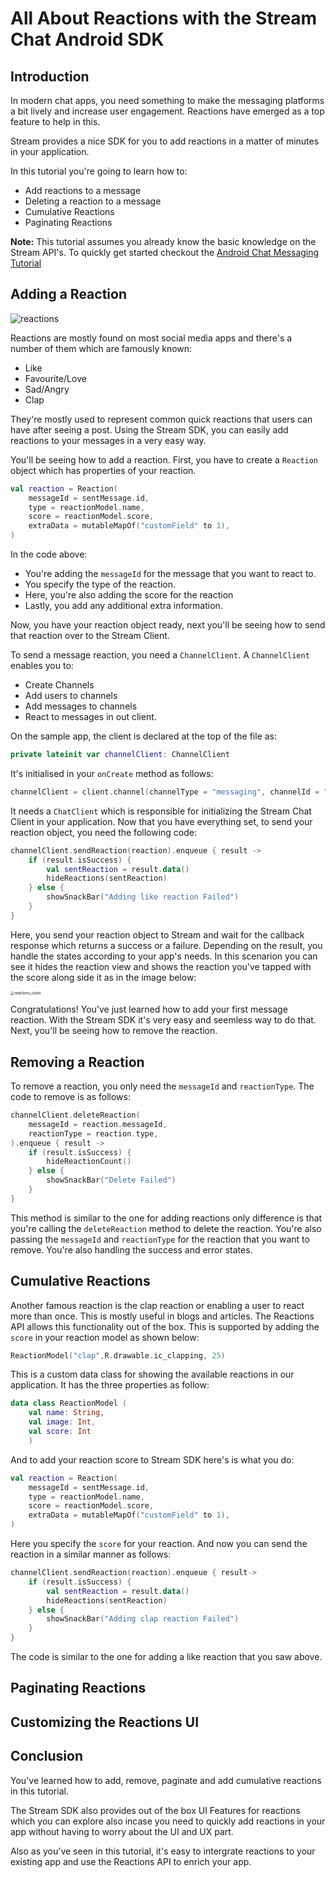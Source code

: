 # All About Reactions with the Stream Chat Android SDK



## Introduction

In modern chat apps, you need something to make the messaging platforms a bit lively and increase user engagement. Reactions have emerged as a top feature to help in this.

Stream provides a nice SDK for you to add reactions in a matter of minutes in your application. 

In this tutorial you're going to learn how to:

- Add reactions to a message
- Deleting a reaction to a message
- Cumulative Reactions
- Paginating Reactions

**Note:** This tutorial assumes you already know the basic knowledge on the Stream API's. To quickly get started checkout the [Android Chat Messaging Tutorial](https://getstream.io/tutorials/android-chat/#kotlin)

## Adding a Reaction

![reactions](/Users/harun/AndroidStudioProjects/StreamReactions/images/reactions.png)

Reactions are mostly found on most social media apps and there's a number of them which are famously known:

- Like
- Favourite/Love
- Sad/Angry
- Clap

They're mostly used to represent common quick reactions that users can have after seeing a post.  Using the Stream SDK, you can easily add reactions to your messages in a very easy way.

You'll be seeing how to add a reaction. First, you have to create a <code>Reaction</code> object which has properties of your reaction.

```Kotlin
val reaction = Reaction(
    messageId = sentMessage.id,
    type = reactionModel.name,
    score = reactionModel.score,
    extraData = mutableMapOf("customField" to 1),
)
```

In the code above:

- You're adding the <code>messageId</code> for the message that you want to react to.
- You specify the type of the reaction.
- Here, you're also adding the score for the reaction
- Lastly, you add any additional extra information.

Now, you have your reaction object ready, next you'll be seeing how to send that reaction over to the Stream Client.

To send a message reaction, you need a <code>ChannelClient</code>. A <code>ChannelClient</code> enables you to:

- Create Channels
- Add users to channels
- Add messages to channels
- React to messages in out client.

On the sample app, the client is declared at the top of the file as:

```Kotlin
private lateinit var channelClient: ChannelClient
```

It's initialised in your <code>onCreate</code> method as follows:

```kotlin
channelClient = client.channel(channelType = "messaging", channelId = "general")
```

It needs a <code>ChatClient</code> which is responsible for initializing the Stream Chat Client in your application. Now that you have everything set, to send your reaction object, you need the following code:

```Kotlin
channelClient.sendReaction(reaction).enqueue { result ->
    if (result.isSuccess) {
        val sentReaction = result.data()
        hideReactions(sentReaction)
    } else {
        showSnackBar("Adding like reaction Failed")
    }
}
```

Here, you send your reaction object to Stream and wait for the callback response which returns a success or a failure. Depending on the result, you handle the states according to your app's needs. In this scenarion you can see it hides the reaction view and shows the reaction you've tapped with the score along side it as in the image below:

<img src="/Users/harun/AndroidStudioProjects/StreamReactions/images/reactions_count.png" alt="reactions_count" style="zoom:40%;" />

Congratulations! You've just learned how to add your first message reaction. With the Stream SDK it's very easy and seemless way to do that. Next, you'll be seeing how to remove the reaction.

## Removing a Reaction

To remove a reaction, you only need the <code>messageId</code> and <code>reactionType</code>. The code to remove is as follows:

```Kotlin
channelClient.deleteReaction(
    messageId = reaction.messageId,
    reactionType = reaction.type,
).enqueue { result ->
    if (result.isSuccess) {
        hideReactionCount()
    } else {
        showSnackBar("Delete Failed")
    }
}
```

This method is similar to the one for adding reactions only difference is that you're calling the <code>deleteReaction</code> method to delete the reaction. You're also passing the <code>messageId</code> and <code>reactionType</code> for the reaction that you want to remove. You're also handling the success and error states.

## Cumulative Reactions

Another famous reaction is the clap reaction or enabling a user to react more than once. This is mostly useful in blogs and articles. The Reactions API allows this functionality out of the box. This is supported by adding the <code>score</code> in your reaction model as shown below:

```Kotlin
ReactionModel("clap",R.drawable.ic_clapping, 25)
```

This is a custom data class for showing the available reactions in our application. It has the three properties as follow:

```Kotlin
data class ReactionModel (
    val name: String,
    val image: Int,
    val score: Int
    )
```

And to add your reaction score to Stream SDK here's is what you do:

```Kotlin
val reaction = Reaction(
    messageId = sentMessage.id,
    type = reactionModel.name,
    score = reactionModel.score,
    extraData = mutableMapOf("customField" to 1),
)
```

Here you specify the <code>score</code> for your reaction. And now you can send the reaction in a similar manner as follows:

```kotlin
channelClient.sendReaction(reaction).enqueue { result->
    if (result.isSuccess) {
        val sentReaction = result.data()
        hideReactions(sentReaction)
    } else {
        showSnackBar("Adding clap reaction Failed")
    }
}
```

The code is similar to the one for adding a like reaction that you saw above.

## Paginating Reactions

## Customizing the Reactions UI



## Conclusion

You've learned how to add, remove, paginate and add cumulative reactions in this tutorial. 

The Stream SDK also provides out of the box UI Features for reactions which you can explore also incase you need to quickly add reactions in your app without having to worry about the UI and UX part. 

Also as you've seen in this tutorial, it's easy to intergrate reactions to your existing app and use the Reactions API to enrich your app.

